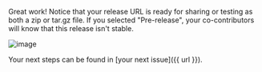 Great work! Notice that your release URL is ready for sharing or testing as both a zip or tar.gz file. If you selected "Pre-release", your co-contributors will know that this release isn't stable. 

![image](https://user-images.githubusercontent.com/13326548/47883578-bdba7780-ddea-11e8-84b8-563e12f02ca6.png)

Your next steps can be found in [your next issue]({{ url }}).

